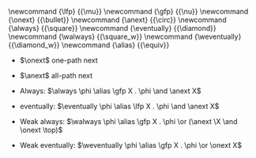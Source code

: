 \newcommand {\lfp}         {{\mu}}
\newcommand {\gfp}         {{\nu}}
\newcommand {\onext}       {{\bullet}}
\newcommand {\anext}       {{\circ}}
\newcommand {\always}      {{\square}}
\newcommand {\eventually}  {{\diamond}}
\newcommand {\walways}     {{\square_w}}
\newcommand {\weventually} {{\diamond_w}}
\newcommand {\alias}       {{\equiv}}

* $\onext$ one-path next
* $\anext$ all-path next

* Always:           $\always      \phi \alias \gfp X . \phi \and \anext X$
* eventually:       $\eventually  \phi \alias \lfp X . \phi \and \anext X$
* Weak always:      $\walways     \phi \alias \gfp X . \phi \or (\anext \X \and \onext \top)$
* Weak eventually:  $\weventually \phi \alias \gfp X . \phi \or \onext X$

